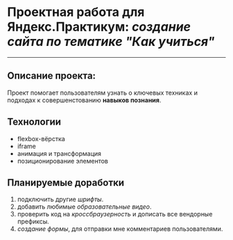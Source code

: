 # Проектная работа для Яндекс.Практикум: *создание сайта по тематике "Как учиться"*
___
## Описание проекта:
Проект помогает пользователям узнать о ключевых техниках и подходах к совершенстованию **навыков познания**.

## Технологии
* flexbox-вёрстка
* iframe
* анимация и трансформация
* позиционирование элементов

## Планируемые доработки
1. подключить другие _шрифты_.
2. добавить любимые _образовательные видео_.
3. проверить код на _кроссбраузерность_ и дописать все вендорные префиксы.
4. _создание формы_, для отправки мне комментариев пользователями.